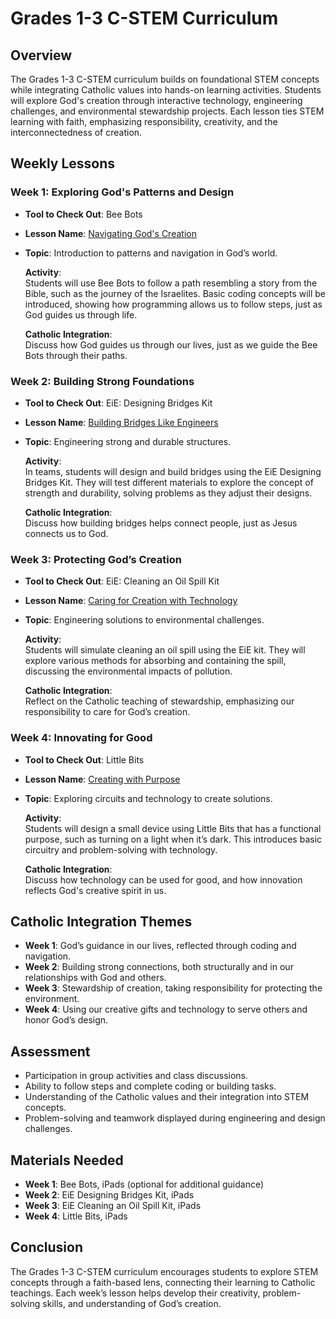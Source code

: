 # Grades 1-3 C-STEM Curriculum

## Overview
The Grades 1-3 C-STEM curriculum builds on foundational STEM concepts while integrating Catholic values into hands-on learning activities. Students will explore God's creation through interactive technology, engineering challenges, and environmental stewardship projects. Each lesson ties STEM learning with faith, emphasizing responsibility, creativity, and the interconnectedness of creation.

## Weekly Lessons

### Week 1: Exploring God's Patterns and Design
- **Tool to Check Out**: Bee Bots
- **Lesson Name**: [Navigating God's Creation](../LessonPlans/Grades1-3/Navigating_God's_Creation.md)
- **Topic**: Introduction to patterns and navigation in God’s world.

  **Activity**:  
  Students will use Bee Bots to follow a path resembling a story from the Bible, such as the journey of the Israelites. Basic coding concepts will be introduced, showing how programming allows us to follow steps, just as God guides us through life.
  
  **Catholic Integration**:  
  Discuss how God guides us through our lives, just as we guide the Bee Bots through their paths.

### Week 2: Building Strong Foundations
- **Tool to Check Out**: EiE: Designing Bridges Kit
- **Lesson Name**: [Building Bridges Like Engineers](../LessonPlans/Grades1-3/Building_Bridges_Like_Engineers.md)
- **Topic**: Engineering strong and durable structures.

  **Activity**:  
  In teams, students will design and build bridges using the EiE Designing Bridges Kit. They will test different materials to explore the concept of strength and durability, solving problems as they adjust their designs.
  
  **Catholic Integration**:  
  Discuss how building bridges helps connect people, just as Jesus connects us to God.

### Week 3: Protecting God’s Creation
- **Tool to Check Out**: EiE: Cleaning an Oil Spill Kit
- **Lesson Name**: [Caring for Creation with Technology](../LessonPlans/Grades1-3/Caring_for_Creation_with_Technology.md)
- **Topic**: Engineering solutions to environmental challenges.

  **Activity**:  
  Students will simulate cleaning an oil spill using the EiE kit. They will explore various methods for absorbing and containing the spill, discussing the environmental impacts of pollution.
  
  **Catholic Integration**:  
  Reflect on the Catholic teaching of stewardship, emphasizing our responsibility to care for God’s creation.

### Week 4: Innovating for Good
- **Tool to Check Out**: Little Bits
- **Lesson Name**: [Creating with Purpose](../LessonPlans/Grades1-3/Creating_with_Purpose.md)
- **Topic**: Exploring circuits and technology to create solutions.

  **Activity**:  
  Students will design a small device using Little Bits that has a functional purpose, such as turning on a light when it’s dark. This introduces basic circuitry and problem-solving with technology.
  
  **Catholic Integration**:  
  Discuss how technology can be used for good, and how innovation reflects God's creative spirit in us.

## Catholic Integration Themes
- **Week 1**: God’s guidance in our lives, reflected through coding and navigation.
- **Week 2**: Building strong connections, both structurally and in our relationships with God and others.
- **Week 3**: Stewardship of creation, taking responsibility for protecting the environment.
- **Week 4**: Using our creative gifts and technology to serve others and honor God’s design.

## Assessment
- Participation in group activities and class discussions.
- Ability to follow steps and complete coding or building tasks.
- Understanding of the Catholic values and their integration into STEM concepts.
- Problem-solving and teamwork displayed during engineering and design challenges.

## Materials Needed
- **Week 1**: Bee Bots, iPads (optional for additional guidance)
- **Week 2**: EiE Designing Bridges Kit, iPads
- **Week 3**: EiE Cleaning an Oil Spill Kit, iPads
- **Week 4**: Little Bits, iPads

## Conclusion
The Grades 1-3 C-STEM curriculum encourages students to explore STEM concepts through a faith-based lens, connecting their learning to Catholic teachings. Each week’s lesson helps develop their creativity, problem-solving skills, and understanding of God’s creation.
